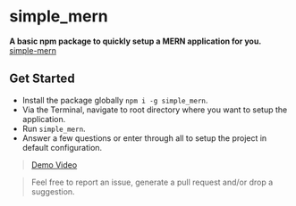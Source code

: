 # simple_mern

**A basic npm package to quickly setup a MERN application for you.**
[simple-mern](https://www.npmjs.com/package/simple_mern)

## Get Started
* Install the package globally `npm i -g simple_mern`.
* Via the Terminal, navigate to root directory where you want to setup the application.
* Run `simple_mern`.
* Answer a few questions or enter through all to setup the project in default configuration.

> [Demo Video](https://www.youtube.com/watch?v=4joC_Wrcm3w)

> Feel free to report an issue, generate a pull request and/or drop a suggestion.
